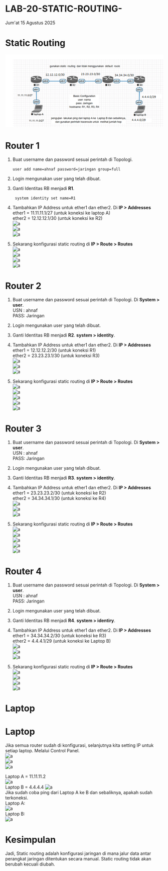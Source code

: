 # LAB-20-STATIC-ROUTING-
Jum'at 15 Agustus 2025

# Static Routing
  ![a](IMAGES/asdfg.png)  
  
# Router 1
  1. Buat username dan password sesuai perintah di Topologi.  

         user add name=ahnaf password=jaringan group=full  
  2. Login mengunakan user yang telah dibuat.  
  3. Ganti Identitas RB menjadi **R1**.  

          system identity set name=R1
  4. Tambahkan IP Address untuk ether1 dan ether2. Di **IP > Addresses**
     ether1 = 11.11.11.1/27 (untuk koneksi ke laptop A)  
     ether2 = 12.12.12.1/30 (untuk koneksi ke R2)  
  ![a](IMAGES/)  
  ![a](IMAGES/)  
  ![a](IMAGES/)  
  5. Sekarang konfigurasi static routing di **IP > Route > Routes**  
  ![a](IMAGES/)  
  ![a](IMAGES/)  
  ![a](IMAGES/)  
  ![a](IMAGES/)  
  
# Router 2  
  1. Buat username dan password sesuai perintah di Topologi. Di **System > user**.  
     USN : ahnaf  
     PASS: Jaringan   
  2. Login mengunakan user yang telah dibuat.  
  3. Ganti Identitas RB menjadi **R2**.  **system > identity**.  
  4. Tambahkan IP Address untuk ether1 dan ether2. Di **IP > Addresses**  
     ether1 = 12.12.12.2/30 (untuk koneksi  R1)  
     ether2 = 23.23.23.1/30 (untuk koneksi  R3)  
  ![a](IMAGES/)  
  ![a](IMAGES/)  
  ![a](IMAGES/)  
  
  5. Sekarang konfigurasi static routing di **IP > Route > Routes**  
  ![a](IMAGES/)  
  ![a](IMAGES/)  
  ![a](IMAGES/)  
  ![a](IMAGES/)  
  ![a](IMAGES/)  

# Router 3
  1. Buat username dan password sesuai perintah di Topologi. Di **System > user**.  
     USN : ahnaf  
     PASS: Jaringan   
  2. Login mengunakan user yang telah dibuat.  
  3. Ganti Identitas RB menjadi **R3**.  **system > identity**.  
  4. Tambahkan IP Address untuk ether1 dan ether2. Di **IP > Addresses**  
     ether1 = 23.23.23.2/30 (untuk koneksi ke R2)  
     ether2 = 34.34.34.1/30 (untuk koneksi ke R4)  
  ![a](IMAGES/)  
  ![a](IMAGES/)  
  ![a](IMAGES/)  
  
  5. Sekarang konfigurasi static routing di **IP > Route > Routes**  
  ![a](IMAGES/)  
  ![a](IMAGES/)  
  ![a](IMAGES/)  
  ![a](IMAGES/)  
  ![a](IMAGES/)  

# Router 4  
  1. Buat username dan password sesuai perintah di Topologi. Di **System > user**.  
     USN : ahnaf  
     PASS: Jaringan   
  2. Login mengunakan user yang telah dibuat.  
  3. Ganti Identitas RB menjadi **R4**.  **system > identiry**.  
  4. Tambahkan IP Address untuk ether1 dan ether2. Di **IP > Addresses**  
     ether1 = 34.34.34.2/30 (untuk koneksi ke R3)  
     ether2 = 4.4.4.1/29 (untuk koneksi ke Laptop B)  
  ![a](IMAGES/)  
  ![a](IMAGES/)  
  ![a](IMAGES/)  
  
  5. Sekarang konfigurasi static routing di **IP > Route > Routes**  
  ![a](IMAGES/)  
  ![a](IMAGES/)  
  ![a](IMAGES/)  
  ![a](IMAGES/)  

# Laptop
# Laptop  
  Jika semua router sudah di konfigurasi, selanjutnya kita setting IP untuk setiap laptop. Melalui Control Panel.  
  ![a](IMAGES/)  
  ![a](IMAGES/)  
  ![a](IMAGES/)  
    
  Laptop A = 11.11.11.2  
  ![a](IMAGES/)  
  Laptop B = 4.4.4.4
  ![a](IMAGES/)  
  Jika sudah coba ping dari Laptop A ke B dan sebaliknya, apakah sudah terkoneksi.  
  Laptop A:  
  ![a](IMAGES/)  
  Laptop B:  
  ![a](IMAGES/)  
  
# Kesimpulan
  Jadi, Static routing adalah konfigurasi jaringan di mana jalur data antar perangkat jaringan ditentukan secara manual. Static routing tidak akan berubah kecuali diubah.
